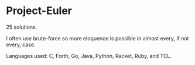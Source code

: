 # Project-Euler
25 solutions.

I often use brute-force so more eloquence is possible in almost every, if not every, case.

Languages used:
C, 
Forth, 
Go, 
Java, 
Python, 
Racket, 
Ruby, 
and TCL.
